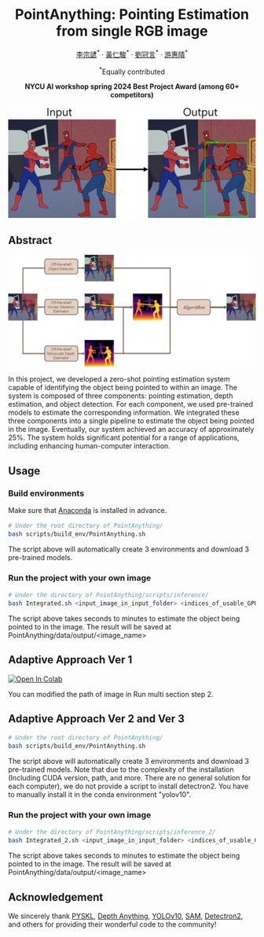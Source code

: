 <div align="center">
<h1>PointAnything: Pointing Estimation from single RGB image</h1>

[李宗諺](https://github.com/solocat17)<sup>\*</sup> · [黃仁駿](https://github.com/c98181)<sup>\*</sup> · [劉冠言](https://github.com/star-platinum127)<sup>\*</sup> · [游惠晴](https://github.com/hcyu0101)<sup>\*</sup> 

<sup>\*</sup>Equally contributed

**NYCU AI workshop spring 2024 Best Project Award (among 60+ competitors)**

<img src="assets/teaser.jpg" title="teaser">

</div>

## Abstract

<img src="assets/pipeline_overview.jpg" title="pipeline">

In this project, we developed a zero-shot pointing estimation system capable of identifying the object being pointed to within an image. The system is composed of three components: pointing estimation, depth estimation, and object detection. For each component, we used pre-trained models to estimate the corresponding information. We integrated these three components into a single pipeline to estimate the object being pointed in the image. Eventually, our system achieved an accuracy of approximately 25%. The system holds significant potential for a range of applications, including enhancing human-computer interaction.

## Usage

### Build environments

Make sure that [Anaconda](https://www.anaconda.com/download) is installed in advance.

```bash
# Under the root directory of PointAnything/
bash scripts/build_env/PointAnything.sh
```

The script above will automatically create 3 environments and download 3 pre-trained models.

### Run the project with your own image

```bash
# Under the directory of PointAnything/scripts/inference/
bash Integrated.sh <input_image_in_input_folder> <indices_of_usable_GPUs>
```

The script above takes seconds to minutes to estimate the object being pointed to in the image.
The result will be saved at PointAnything/data/output/<image_name>

## Adaptive Approach Ver 1

[![Open In Colab](https://colab.research.google.com/assets/colab-badge.svg)](https://colab.research.google.com/drive/1RHdYxRKBmngfjl5O7syqcQq3rQ7Pxc_L?usp=sharing) 

You can modified the path of image in Run multi section step 2.

## Adaptive Approach Ver 2 and Ver 3

```bash
# Under the root directory of PointAnything/
bash scripts/build_env/PointAnything.sh
```

The script above will automatically create 3 environments and download 3 pre-trained models. Note that due to the complexity of the installation (Including CUDA version, path, and more. There are no general solution for each computer), we do not provide a script to install detectron2. You have to manually install it in the conda environment "yolov10".

### Run the project with your own image

```bash
# Under the directory of PointAnything/scripts/inference_2/
bash Integrated_2.sh <input_image_in_input_folder> <indices_of_usable_GPUs>
```

The script above takes seconds to minutes to estimate the object being pointed to in the image.
The result will be saved at PointAnything/data/output/<image_name>

## Acknowledgement

We sincerely thank [PYSKL](https://github.com/kennymckormick/pyskl), [Depth Anything](https://github.com/LiheYoung/Depth-Anything), [YOLOv10](https://github.com/THU-MIG/yolov10), [SAM](https://github.com/facebookresearch/segment-anything), [Detectron2](https://github.com/facebookresearch/detectron2), and others for providing their wonderful code to the community!
